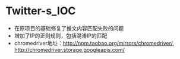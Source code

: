 # Twitter-s_IOC

- 在原项目的基础修复了推文内容匹配失败的问题
- 增加了IP的正则规则，包括混淆IP的匹配
- chromedriver地址：http://npm.taobao.org/mirrors/chromedriver/, http://chromedriver.storage.googleapis.com/
